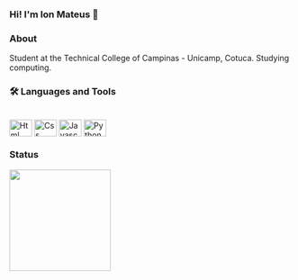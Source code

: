 ### Hi! I'm Ion Mateus 👋

### About

Student at the Technical College of Campinas - Unicamp, Cotuca. Studying computing.

### 🛠 Languages and Tools

<div style="display: inline_block"><br>
      
 <img align="center" alt="Html" height="30" width="40" src="https://cdn.jsdelivr.net/gh/devicons/devicon/icons/html5/html5-original.svg">      
 <img align="center" alt="Css" height="30" width="40" src="https://cdn.jsdelivr.net/gh/devicons/devicon/icons/css3/css3-original.svg">      
 <img align="center" alt="Javascript" height="30" width="40" src="https://cdn.jsdelivr.net/gh/devicons/devicon/icons/javascript/javascript-original.svg">      
 <img align="center" alt="Python" height="30" width="40" src="https://cdn.jsdelivr.net/gh/devicons/devicon/icons/python/python-original.svg">
 
</div>



### Status

  <img height="180em" src="https://github-readme-stats.vercel.app/api?username=ionmateus&bg_color=30,e8e8e8,000000&title_color=000&text_color=000"/>

